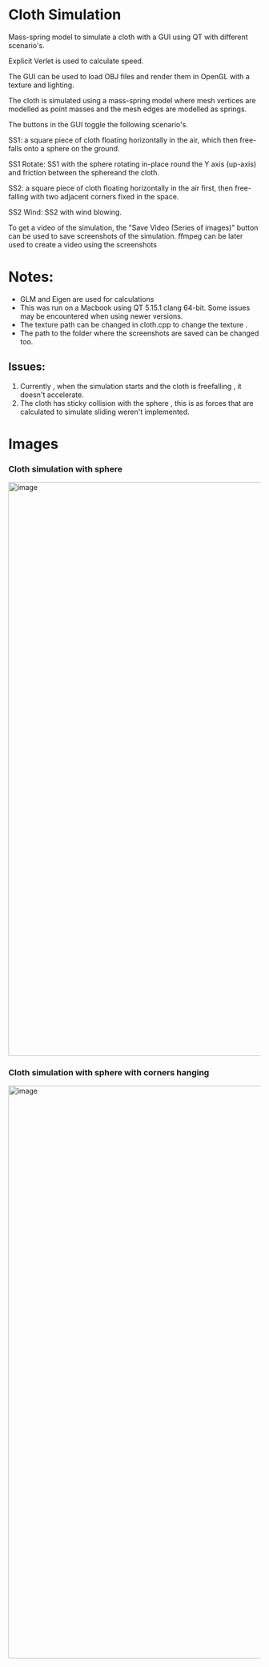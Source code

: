 # Cloth Simulation

Mass-spring model to simulate a cloth with a GUI using QT with different scenario's.

Explicit Verlet is used to calculate speed.

The GUI can be used to load OBJ files and render them in OpenGL with a texture and lighting.

The cloth is simulated using a mass-spring model where mesh vertices are modelled as point masses and the mesh edges are modelled as springs.

The buttons in the GUI toggle the following scenario's.

SS1: a square piece of cloth floating horizontally in the air, which then free-falls onto a sphere on the ground.

SS1 Rotate: SS1 with the sphere rotating in-place round the Y axis (up-axis) and friction between the sphereand the cloth.

SS2: a square piece of cloth floating horizontally in the air first, then free-falling with two adjacent corners fixed in the space.

SS2 Wind: SS2 with wind blowing.

To get a video of the simulation, the "Save Video (Series of images)" button can be used to save screenshots of the simulation. ffmpeg can be later used to create a video using the screenshots

# Notes:
- GLM and Eigen are used for calculations
- This was run on a Macbook using QT 5.15.1 clang 64-bit. Some issues may be encountered when using newer versions.
- The texture path can be changed in cloth.cpp to change the texture .
- The path to the folder where the screenshots are saved can be changed too. 

## Issues:
1. Currently , when the simulation starts and the cloth is freefalling , it doesn't accelerate.
2. The cloth has sticky collision with the sphere , this is as forces that are calculated to simulate sliding weren't implemented.

# Images

### Cloth simulation with sphere
<img width="1147" alt="image" src="https://github.com/OHashish/cloth-sim/assets/95832061/7ca7a1dd-d12e-4a2a-bf9f-1e5c269ade6f">

### Cloth simulation with sphere with corners hanging
<img width="1145" alt="image" src="https://github.com/OHashish/cloth-sim/assets/95832061/2b37cb03-8fd9-4d8b-9bc1-cb1cb1adc1b5">
